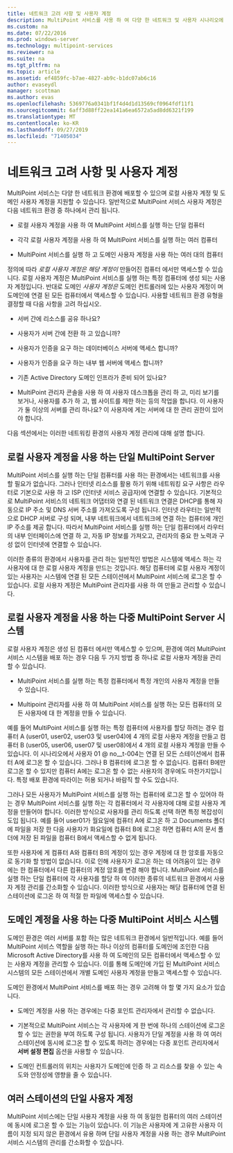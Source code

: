 ```yaml
---
title: 네트워크 고려 사항 및 사용자 계정
description: MultiPoint 서비스를 사용 하 여 다양 한 네트워크 및 사용자 시나리오에 대 한 계획 정보를 제공 합니다.
ms.custom: na
ms.date: 07/22/2016
ms.prod: windows-server
ms.technology: multipoint-services
ms.reviewer: na
ms.suite: na
ms.tgt_pltfrm: na
ms.topic: article
ms.assetid: ef4859fc-b7ae-4827-ab9c-b1dc07ab6c16
author: evaseydl
manager: scottman
ms.author: evas
ms.openlocfilehash: 5369776a0341bf1f4d4d1d13569cf0964fdf11f1
ms.sourcegitcommit: 6aff3d88ff22ea141a6ea6572a5ad8dd6321f199
ms.translationtype: MT
ms.contentlocale: ko-KR
ms.lasthandoff: 09/27/2019
ms.locfileid: "71405034"
---
```

# <a name="network-considerations-and-user-accounts"></a>네트워크 고려 사항 및 사용자 계정
MultiPoint 서비스는 다양 한 네트워크 환경에 배포할 수 있으며 로컬 사용자 계정 및 도메인 사용자 계정을 지원할 수 있습니다. 일반적으로 MultiPoint 서비스 사용자 계정은 다음 네트워크 환경 중 하나에서 관리 됩니다.  
  
-   로컬 사용자 계정을 사용 하 여 MultiPoint 서비스를 실행 하는 단일 컴퓨터  
  
-   각각 로컬 사용자 계정을 사용 하 여 MultiPoint 서비스를 실행 하는 여러 컴퓨터  
  
-   MultiPoint 서비스를 실행 하 고 도메인 사용자 계정을 사용 하는 여러 대의 컴퓨터

정의에 따라 *로컬 사용자 계정은 해당 계정이* 만들어진 컴퓨터 에서만 액세스할 수 있습니다. 로컬 사용자 계정은 MultiPoint 서비스를 실행 하는 특정 컴퓨터에 생성 되는 사용자 계정입니다. 반대로 도메인 *사용자 계정은* 도메인 컨트롤러에 있는 사용자 계정이 며 도메인에 연결 된 모든 컴퓨터에서 액세스할 수 있습니다. 사용할 네트워크 환경 유형을 결정할 때 다음 사항을 고려 하십시오.  
  
-   서버 간에 리소스를 공유 하나요?  
  
-   사용자가 서버 간에 전환 하 고 있습니까?  
  
-   사용자가 인증을 요구 하는 데이터베이스 서버에 액세스 합니까?  
  
-   사용자가 인증을 요구 하는 내부 웹 서버에 액세스 합니까?  
  
-   기존 Active Directory 도메인 인프라가 준비 되어 있나요?  
  
-   MultiPoint 관리자 콘솔을 사용 하 여 사용자 데스크톱을 관리 하 고, 미리 보기를 보거나, 사용자를 추가 하 고, 웹 사이트를 제한 하는 등의 작업을 합니다. 이 사용자가 둘 이상의 서버를 관리 하나요? 이 사용자에 게는 서버에 대 한 관리 권한이 있어야 합니다.  
  
다음 섹션에서는 이러한 네트워킹 환경의 사용자 계정 관리에 대해 설명 합니다.  
  
## <a name="single-multipoint-server-with-local-user-accounts"></a>로컬 사용자 계정을 사용 하는 단일 MultiPoint Server  
MultiPoint 서비스를 실행 하는 단일 컴퓨터를 사용 하는 환경에서는 네트워크를 사용할 필요가 없습니다. 그러나 인터넷 리소스를 활용 하기 위해 네트워킹 요구 사항은 라우터로 기본으로 사용 하 고 ISP (인터넷 서비스 공급자)에 연결할 수 있습니다. 기본적으로 MultiPoint 서비스의 네트워크 어댑터와 연결 된 네트워크 연결은 DHCP를 통해 자동으로 IP 주소 및 DNS 서버 주소를 가져오도록 구성 됩니다. 인터넷 라우터는 일반적으로 DHCP 서버로 구성 되며, 내부 네트워크에서 네트워크에 연결 하는 컴퓨터에 개인 IP 주소를 제공 합니다. 따라서 MultiPoint 서비스를 실행 하는 단일 컴퓨터에서 라우터의 내부 인터페이스에 연결 하 고, 자동 IP 정보를 가져오고, 관리자의 중요 한 노력과 구성 없이 인터넷에 연결할 수 있습니다.  
  
이러한 종류의 환경에서 사용자를 관리 하는 일반적인 방법은 시스템에 액세스 하는 각 사용자에 대 한 로컬 사용자 계정을 만드는 것입니다. 해당 컴퓨터에 로컬 사용자 계정이 있는 사용자는 시스템에 연결 된 모든 스테이션에서 MultiPoint 서비스에 로그온 할 수 있습니다. 로컬 사용자 계정은 MultiPoint 관리자를 사용 하 여 만들고 관리할 수 있습니다.  
  
## <a name="multiple-multipoint-server-systems-with-local-user-accounts"></a>로컬 사용자 계정을 사용 하는 다중 MultiPoint Server 시스템  
로컬 사용자 계정은 생성 된 컴퓨터 에서만 액세스할 수 있으며, 환경에 여러 MultiPoint 서비스 시스템을 배포 하는 경우 다음 두 가지 방법 중 하나로 로컬 사용자 계정을 관리할 수 있습니다.  
  
-   MultiPoint 서비스를 실행 하는 특정 컴퓨터에서 특정 개인의 사용자 계정을 만들 수 있습니다.  
  
-   Multipoint 관리자를 사용 하 여 MultiPoint 서비스를 실행 하는 모든 컴퓨터의 모든 사용자에 대 한 계정을 만들 수 있습니다.  
  
예를 들어 MultiPoint 서비스를 실행 하는 특정 컴퓨터에 사용자를 할당 하려는 경우 컴퓨터 A (user01, user02, user03 및 user04)에 4 개의 로컬 사용자 계정을 만들고 컴퓨터 B (user05, user06, user07 및 user08)에서 4 개의 로컬 사용자 계정을 만들 수 있습니다. 이 시나리오에서 사용자 01 @ no__t-004는 연결 된 모든 스테이션에서 컴퓨터 A에 로그온 할 수 있습니다. 그러나 B 컴퓨터에 로그온 할 수 없습니다. 컴퓨터 B에만 로그온 할 수 있지만 컴퓨터 A에는 로그온 할 수 없는 사용자의 경우에도 마찬가지입니다. 특정 배포 환경에 따라이는 허용 되거나 바람직 할 수도 있습니다.  
  
그러나 모든 사용자가 MultiPoint 서비스를 실행 하는 컴퓨터에 로그온 할 수 있어야 하는 경우 MultiPoint 서비스를 실행 하는 각 컴퓨터에서 각 사용자에 대해 로컬 사용자 계정을 만들어야 합니다. 이러한 방식으로 사용자를 관리 하도록 선택 하면 특정 복잡성이 도입 됩니다. 예를 들어 user01가 월요일에 컴퓨터 A에 로그온 하 고 Documents 폴더에 파일을 저장 한 다음 사용자가 화요일에 컴퓨터 B에 로그온 하면 컴퓨터 A의 문서 폴더에 저장 된 파일을 컴퓨터 B에서 액세스할 수 없게 됩니다.  
  
또한 사용자에 게 컴퓨터 A와 컴퓨터 B의 계정이 있는 경우 계정에 대 한 암호를 자동으로 동기화 할 방법이 없습니다. 이로 인해 사용자가 로그온 하는 데 어려움이 있는 경우에는 한 컴퓨터에서 다른 컴퓨터의 계정 암호를 변경 해야 합니다. MultiPoint 서비스를 실행 하는 단일 컴퓨터에 각 사용자를 할당 하 여 이러한 종류의 네트워크 환경에서 사용자 계정 관리를 간소화할 수 있습니다. 이러한 방식으로 사용자는 해당 컴퓨터에 연결 된 스테이션에 로그온 하 여 적절 한 파일에 액세스할 수 있습니다.  
  
## <a name="multiple-multipoint-services-systems-with-domain-accounts"></a>도메인 계정을 사용 하는 다중 MultiPoint 서비스 시스템  
도메인 환경은 여러 서버를 포함 하는 많은 네트워크 환경에서 일반적입니다. 예를 들어 MultiPoint 서비스 역할을 실행 하는 하나 이상의 컴퓨터를 도메인에 조인한 다음 Microsoft Active Directory를 사용 하 여 도메인의 모든 컴퓨터에서 액세스할 수 있는 사용자 계정을 관리할 수 있습니다. 이를 통해 도메인에 가입 된 MultiPoint 서비스 시스템의 모든 스테이션에서 개별 도메인 사용자 계정을 만들고 액세스할 수 있습니다.  
 
도메인 환경에서 MultiPoint 서비스를 배포 하는 경우 고려해 야 할 몇 가지 요소가 있습니다.  
  
-   도메인 계정을 사용 하는 경우에는 다중 포인트 관리자에서 관리할 수 없습니다.  
  
-   기본적으로 MultiPoint 서비스는 각 사용자에 게 한 번에 하나의 스테이션에 로그온 할 수 있는 권한을 부여 하도록 구성 됩니다. 사용자가 단일 계정을 사용 하 여 여러 스테이션에 동시에 로그온 할 수 있도록 하려는 경우에는 다중 포인트 관리자에서 **서버 설정 편집** 옵션을 사용할 수 있습니다.  
  
-   도메인 컨트롤러의 위치는 사용자가 도메인에 인증 하 고 리소스를 찾을 수 있는 속도와 안정성에 영향을 줄 수 있습니다.  
  
## <a name="single-user-account-for-multiple-stations"></a>여러 스테이션의 단일 사용자 계정  
MultiPoint 서비스에는 단일 사용자 계정을 사용 하 여 동일한 컴퓨터의 여러 스테이션에 동시에 로그온 할 수 있는 기능이 있습니다. 이 기능은 사용자에 게 고유한 사용자 이름이 지정 되지 않은 환경에서 유용 하며 단일 사용자 계정을 사용 하는 경우 MultiPoint 서비스 시스템의 관리를 간소화할 수 있습니다.  
  
